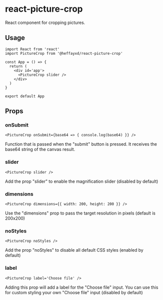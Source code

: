 # react-picture-crop
React component for cropping pictures.

## Usage

```
import React from 'react'
import PictureCrop from '@heffayxd/react-picture-crop'

const App = () => {
  return (
    <div id='app'>
      <PictureCrop slider />
    </div>
  )
}

export default App
```

## Props
### onSubmit
```
<PictureCrop onSubmit={base64 => { console.log(base64) }} />
```

Function that is passed when the "submit" button is pressed. It receives the base64 string of the canvas result.

### slider
```
<PictureCrop slider />
```

Add the prop "slider" to enable the magnification slider (disabled by default)

### dimensions
```
<PictureCrop dimensions={{ width: 200, height: 200 }} />
```

Use the "dimensions" prop to pass the target resolution in pixels (default is 200x200)

### noStyles
```
<PictureCrop noStyles />
```

Add the prop "noStyles" to disable all default CSS styles (enabled by default)

### label
```
<PictureCrop label='Choose file' />
```

Adding this prop will add a label for the "Choose file" input. You can use this for custom styling your own "Choose file" input (disabled by default)
